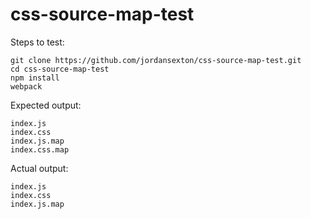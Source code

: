 # css-source-map-test

Steps to test:
```
git clone https://github.com/jordansexton/css-source-map-test.git
cd css-source-map-test
npm install
webpack
```

Expected output:
```
index.js
index.css
index.js.map
index.css.map
```

Actual output:
```
index.js
index.css
index.js.map
```
